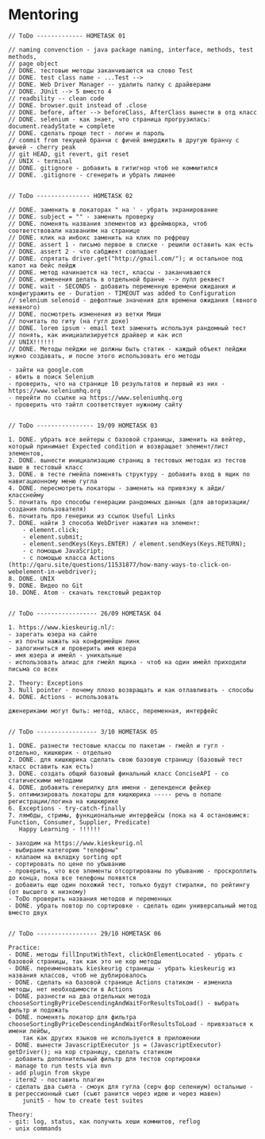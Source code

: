# Mentoring

    // ToDo ------------- HOMETASK 01

    // naming convenction - java package naming, interface, methods, test methods,
    // page object
    // DONE. тестовые методы заканчиваются на слово Test
    // DONE. test class name - ...Test -->
    // DONE. Web Driver Manager -- удалить папку с драйверами
    // DONE. JUnit --> 5 вместо 4
    // readbility -- clean code
    // DONE. browser.quit instead of .close
    // DONE. before, after --> beforeClass, AfterClass вынести в отд класс
    // DONE. selenium - как знает, что страница прогрузилась: document.readyState = complete
    // DONE. сделать проще тест - логин и пароль
    // commit from текущей бранчи с фичей вмерджить в другую бранчу с фичей - cherry peak
    // git HEAD, git revert, git reset
    // UNIX - terminal
    // DONE. gitignore - добавить в гитигнор чтоб не коммитился
    // DONE. .gitignore - сгенерить и убрать лишнее


    // ToDo --------------- HOMETASK 02

    // DONE. заменить в локаторах " на ' - убрать экранирование
    // DONE. subject = "" - заменить проверку
    // DONE. поменять названия элементов из фреймворка, чтоб соответствовали названиям на странице
    // DONE. клик на инбокс заменить на клик по рефрешу
    // DONE. assert 1 - письмо первое в списке - решили оставить как есть
    // DONE. assert 2 - что сабджект совпадает
    // DONE. спрятать driver.get("http://gmail.com/"); и остальное под капот на бейс пейдж
    // DONE. метод начинается на тест, классы - заканчиваются
    // DONE. изменения делать в отдельной бранче --> пулл реквест
    // DONE. wait - SECONDS - добавить переменную времени ожидания и конфигуражить ее - Duration - TIMEOUT was added to Configuration
    // selenium selenoid - дефолтные значения для времени ожидания (явного неявного)
    // DONE. посмотреть изменения из ветки Миши
    // почитать по гиту (на гугл доке)
    // DONE. lorem ipsum - email text заменить используя рандомный тест
    // понять, как инициализируется драйвер и как исп
    // UNIX!!!!!!
    // DONE. Методы пейджи не должны быть статик - каждый объект пейджи нужно создавать, и после этого использовать его методы

    - зайти на google.com
    - вбить в поиск Selenium
    - проверить, что на странице 10 результатов и первый из них - https://www.seleniumhq.org
    - перейти по ссылке на https://www.seleniumhq.org
    - проверить что тайтл соответствует нужному сайту


    // ToDo ---------------- 19/09 HOMETASK 03

    1. DONE. убрать все вейтеры с базовой страницы, заменить на вейтер, который принимает Expected condition и возвращает элемент/лист элементов,
    2. DONE. вынести инициализацию страниц в тестовых методах из тестов выше в тестовый класс
    3. DONE. в тесте гмейла поменять структуру - добавить вход в ящик по навигационному меню гугла
    4. DONE. пересмотреть локаторы - заменить на привязку к айди/класснейму
    5. почитать про способы генерации рандомных данных (для авторизации/создания пользователя)
    6. почитать про генерики из ссылок Useful Links
    7. DONE. найти 3 способа WebDriver нажатия на элемент:
        - element.click;
        - element.submit;
        - element.sendKeys(Keys.ENTER) / element.sendKeys(Keys.RETURN);
        - с помощью JavaScript;
        - с помощью класса Actions (http://qaru.site/questions/11531877/how-many-ways-to-click-on-webelement-in-webdriver);
    8. DONE. UNIX
    9. DONE. Видео по Git
    10. DONE. Atom - скачать текстовый редактор


    // ToDo ----------------- 26/09 HOMETASK 04

    1. https://www.kieskeurig.nl/:
    - зарегать юзера на сайте
    - из почты нажать на конфирмейшн линк
    - залогиниться и проверить имя юзера
    - имя юзера и имейл - уникальныe
    - использовать алиас для гмейл ящика - чтоб на один имейл приходили письма со всех

    2. Theory: Exceptions
    3. Null pointer - почему плохо возвращать и как отлавливать - способы
    4. DONE. Actions - использовать

    дженериками могут быть: метод, класс, переменная, интерфейс


    // ToDo ----------------- 3/10 HOMETASK 05

    1. DONE. разнести тестовые классы по пакетам - гмейл и гугл - отдельно, кишкюрик - отдельно
    2. DONE. для кишкюрика сделать свою базовую страницу (базовый тест класс оставить как есть)
    3. DONE. создать общий базовый финальный класс ConciseAPI - со статическими методами
    4. DONE. добавить генерилку для имени - депенденси фейкер
    5. оптимизировать локаторы для кишкюрика ----- речь о попапе регистрации/логина на кишкюрике
    6. Exceptions - try-catch-finally
    7. лямбды, стримы, функциональные интерфейсы (пока на 4 остановимся: Function, Consumer, Supplier, Predicate)
       Happy Learning - !!!!!!

    - заходим на https://www.kieskeurig.nl
    - выбираем категорию "телефоны"
    - клапаем на вкладку sorting opt
    - сортировать по цене по убыванию
    - проверить, что все элементы отсортированы по убыванию - проскроллить до конца, пока все телефоны появятся
    - добавить еще один похожий тест, только будут стиралки, по рейтингу (от высшего к низкому)
    - ToDo проверить названия методов и переменных
    - DONE. убрать повтор по сортировке - сделать один универсальный метод вместо двух


    // ToDo ----------------- 29/10 HOMETASK 06

    Practice:
    - DONE. методы fillInputWithText, clickOnElementLocated - убрать с базовой страницы, так как это не кор методы
    - DONE. переименовать kieskeurig страницы - убрать kieskeurig из названия классов, чтоб не дублировалось
    - DONE. сделать на базовой странице Actions статиком - изменила методы, нет необходимости в Actions
    - DONE. разнести на два отдельных метода chooseSortingByPriceDescendingAndWaitForResultsToLoad() - выбрать фильтр и подожать
    - DONE. поменять локатор для фильтра chooseSortingByPriceDescendingAndWaitForResultsToLoad - привязаться к имени лейбы,
        так как других языков не используется в приложении
    - DONE. вынести JavascriptExecutor js = (JavascriptExecutor) getDriver(); на кор страницу, сделать статиком
    - добавить дополнительный фильтр для тестов сортировки
    - manage to run tests via mvn
    - add plugin from skype
    - iterm2 - поставить плагин
    - сделать два сьюта - смоук для гугла (серч фор селениум) остальные - в регрессионный сьют (сьют ранится через идею и через мавен)
        junit5 - how to create test suites

    Theory:
    - git: log, status, как получить хеши коммитов, reflog
    - unix commands

